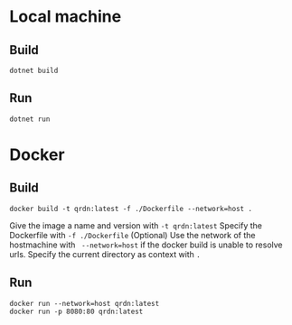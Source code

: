 # Local machine
## Build
 ```
 dotnet build
```
## Run
```
dotnet run
```


# Docker
## Build
 ```
 docker build -t qrdn:latest -f ./Dockerfile --network=host .
```
Give the image a name and version with `-t qrdn:latest`
Specify the Dockerfile with `-f ./Dockerfile` (Optional)
Use the network of the hostmachine with ` --network=host` if the docker build is unable to resolve urls.
Specify the current directory as context with `.`
## Run
```
docker run --network=host qrdn:latest
docker run -p 8080:80 qrdn:latest
```